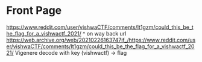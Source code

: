 # Front Page
https://www.reddit.com/user/vishwaCTF/comments/lt1gzm/could_this_be_the_flag_for_a_vishwactf_2021/
^ on way back url
https://web.archive.org/web/20210226163747if_/https://www.reddit.com/user/vishwaCTF/comments/lt1gzm/could_this_be_the_flag_for_a_vishwactf_2021/
Vigenere decode with key (vishwactf) -> flag

